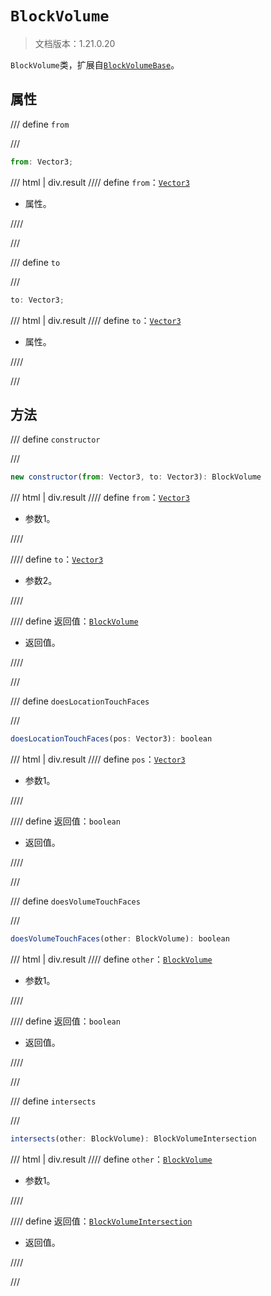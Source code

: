 # `BlockVolume`

> 文档版本：1.21.0.20

`BlockVolume`类，扩展自[`BlockVolumeBase`](./blockvolumebase.md)。

## 属性

/// define
`from`


///

```js
from: Vector3;
```

/// html | div.result
//// define
`from`：[`Vector3`](./vector3.md)

- 属性。


////

///


/// define
`to`


///

```js
to: Vector3;
```

/// html | div.result
//// define
`to`：[`Vector3`](./vector3.md)

- 属性。


////

///


## 方法

/// define
`constructor`


///

```js
new constructor(from: Vector3, to: Vector3): BlockVolume
```

/// html | div.result
//// define
`from`：[`Vector3`](./vector3.md)

- 参数1。


////

//// define
`to`：[`Vector3`](./vector3.md)

- 参数2。


////

//// define
返回值：[`BlockVolume`](./blockvolume.md)

- 返回值。


////

///


/// define
`doesLocationTouchFaces`


///

```js
doesLocationTouchFaces(pos: Vector3): boolean
```

/// html | div.result
//// define
`pos`：[`Vector3`](./vector3.md)

- 参数1。


////

//// define
返回值：`boolean`

- 返回值。


////

///


/// define
`doesVolumeTouchFaces`


///

```js
doesVolumeTouchFaces(other: BlockVolume): boolean
```

/// html | div.result
//// define
`other`：[`BlockVolume`](./blockvolume.md)

- 参数1。


////

//// define
返回值：`boolean`

- 返回值。


////

///


/// define
`intersects`


///

```js
intersects(other: BlockVolume): BlockVolumeIntersection
```

/// html | div.result
//// define
`other`：[`BlockVolume`](./blockvolume.md)

- 参数1。


////

//// define
返回值：[`BlockVolumeIntersection`](./blockvolumeintersection.md)

- 返回值。


////

///

